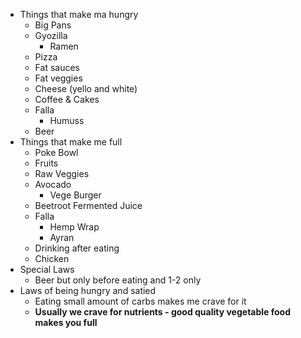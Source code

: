 - Things that make ma hungry
	- Big Pans
	- Gyozilla
		- Ramen
	- Pizza
	- Fat sauces
	- Fat veggies
	- Cheese (yello and white)
	- Coffee & Cakes
	- Falla
		- Humuss
    - Beer
- Things that make me full
	- Poke Bowl
	- Fruits
	- Raw Veggies
	- Avocado 
		- Vege Burger
	- Beetroot Fermented Juice
	- Falla
		- Hemp Wrap
		- Ayran
	- Drinking after eating
	- Chicken
- Special Laws
    - Beer but only before eating and 1-2 only
- Laws of being hungry and satied
	- Eating small amount of carbs makes me crave for it
	- **Usually we crave for nutrients - good quality vegetable food makes you full**
